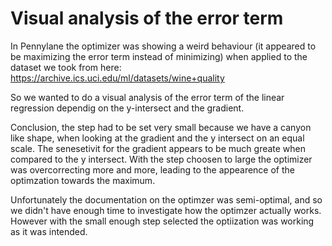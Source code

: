 # Visual analysis of the error term 

In Pennylane the optimizer was showing a weird behaviour (it appeared to be maximizing the error term instead of minimizing)
 when applied to the dataset we took from here:
<https://archive.ics.uci.edu/ml/datasets/wine+quality>

So we wanted to do a visual analysis of the error term of the linear regression dependig on the y-intersect and the gradient.

Conclusion, the step had to be set very small because we have a canyon like shape, when looking at the gradient and the y intersect on an equal scale.
The senesetivit for the gradient appears to be much greate when compared to the y intersect. With the step choosen to large the optimizer was overcorrecting 
more and more, leading to the appearence of the optimzation towards the maximum.

Unfortunately the documentation on the optimzer was semi-optimal, and so we didn't have enough time to investigate how the optimzer actually works. However with the small enough step selected the optiization was working as it was intended.




